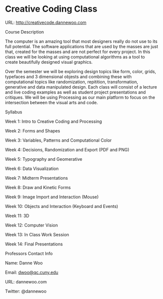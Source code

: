 Creative Coding Class
============

URL: http://creativecode.dannewoo.com

Course Description

The computer is an amazing tool that most designers really do not use to its full potential. The software applications that are used by the masses are just that, created for the masses and are not perfect for every project. In this class we will be looking at using computational algorithms as a tool to create beautifully designed visual graphics.

Over the semester we will be exploring design topics like form, color, grids, typefaces and 3 dimensional objests and combining these with computational topics like randomization, repitition, transformation, generative and data manipulated design. Each class will consist of a lecture and live coding examples as well as student project presentations and critiques. We will be using Processing as our main platform to focus on the intersection between the visual arts and code.

Syllabus

Week 1: Intro to Creative Coding and Processing

Week 2: Forms and Shapes

Week 3: Variables, Patterns and Computational Color

Week 4: Decisions, Randomization and Export (PDF and PNG)

Week 5: Typography and Geomerative

Week 6: Data Visualization

Week 7: Midterm Presentations

Week 8: Draw and Kinetic Forms

Week 9: Image Import and Interaction (Mouse)

Week 10: Objects and Interaction (Keyboard and Events)

Week 11: 3D

Week 12: Computer Vision

Week 13: In Class Work Session

Week 14: Final Presentations

Professors Contact Info

Name: Danne Woo

Email: dwoo@qc.cuny.edu

URL: dannewoo.com

Twitter: @dannewoo

